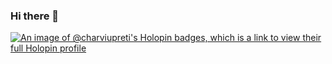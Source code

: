 ### Hi there 👋

[![An image of @charviupreti's Holopin badges, which is a link to view their full Holopin profile](https://holopin.me/charviupreti)](https://holopin.io/@charviupreti)

<!--
**charviupreti/charviupreti** is a ✨ _special_ ✨ repository because its `README.md` (this file) appears on your GitHub profile.

Here are some ideas to get you started:

- 🔭 I’m currently working on ...
- 🌱 I’m currently learning ...
- 👯 I’m looking to collaborate on ...
- 🤔 I’m looking for help with ...
- 💬 Ask me about ...
- 📫 How to reach me: ...
- 😄 Pronouns: ...
- ⚡ Fun fact: ...
-->
